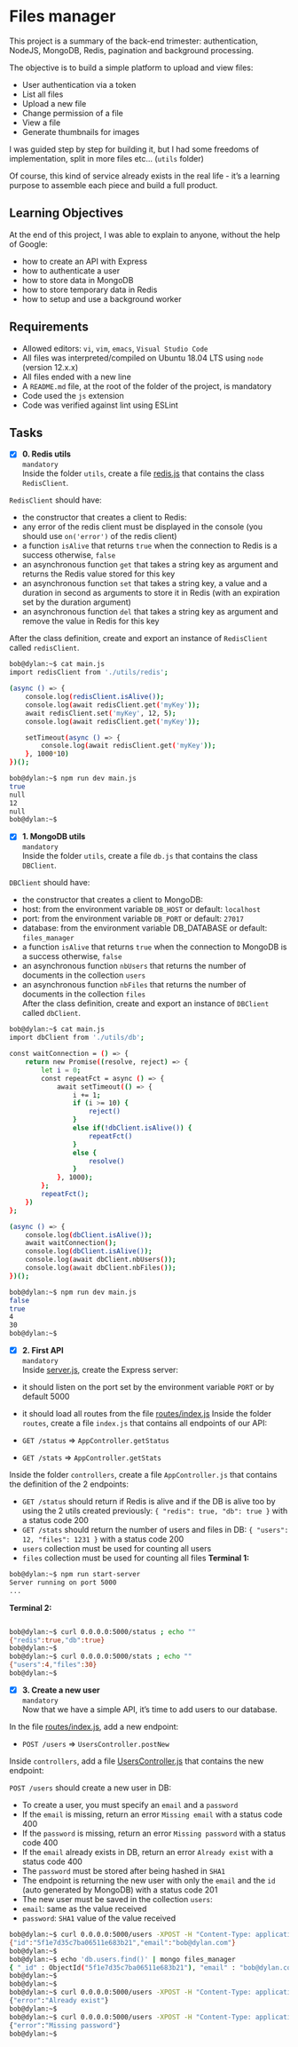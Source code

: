 # Files manager
This project is a summary of the back-end trimester: authentication, NodeJS, MongoDB, Redis, pagination and background processing.<br/>

The objective is to build a simple platform to upload and view files:<br/>

+ User authentication via a token
+ List all files
+ Upload a new file
+ Change permission of a file
+ View a file
+ Generate thumbnails for images<br/>

I was guided step by step for building it, but I had some freedoms of implementation, split in more files etc… (`utils` folder)<br/>

Of course, this kind of service already exists in the real life - it’s a learning purpose to assemble each piece and build a full product.

## Learning Objectives
At the end of this project, I was able to explain to anyone, without the help of Google:<br/>

+ how to create an API with Express
+ how to authenticate a user
+ how to store data in MongoDB
+ how to store temporary data in Redis
+ how to setup and use a background worker

## Requirements
+ Allowed editors: `vi`, `vim`, `emacs`, `Visual Studio Code`
+ All files was interpreted/compiled on Ubuntu 18.04 LTS using `node` (version 12.x.x)
+ All files ended with a new line
+ A `README.md` file, at the root of the folder of the project, is mandatory
+ Code used the `js` extension
+ Code was verified against lint using ESLint

## Tasks

+ [x] **0. Redis utils**<br/>
`mandatory`<br/>
Inside the folder `utils`, create a file [redis.js](utils/redis.js) that contains the class `RedisClient`.<br/>

`RedisClient` should have:<br/>

+ the constructor that creates a client to Redis:<br/>
+ any error of the redis client must be displayed in the console (you should use `on('error')` of the redis client)<br/>
+ a function `isAlive` that returns `true` when the connection to Redis is a success otherwise, `false`<br/>
+ an asynchronous function `get` that takes a string key as argument and returns the Redis value stored for this key<br/>
+ an asynchronous function `set` that takes a string key, a value and a duration in second as arguments to store it in Redis (with an expiration set by the duration argument)<br/>
+ an asynchronous function `del` that takes a string key as argument and remove the value in Redis for this key<br/>

After the class definition, create and export an instance of `RedisClient` called `redisClient`.<br/>
```sh
bob@dylan:~$ cat main.js
import redisClient from './utils/redis';

(async () => {
    console.log(redisClient.isAlive());
    console.log(await redisClient.get('myKey'));
    await redisClient.set('myKey', 12, 5);
    console.log(await redisClient.get('myKey'));

    setTimeout(async () => {
        console.log(await redisClient.get('myKey'));
    }, 1000*10)
})();

bob@dylan:~$ npm run dev main.js
true
null
12
null
bob@dylan:~$
```

+ [x] **1. MongoDB utils**<br/>
`mandatory`<br/>
Inside the folder `utils`, create a file `db.js` that contains the class `DBClient`.<br/>

`DBClient` should have:<br/>

+ the constructor that creates a client to MongoDB:
+ host: from the environment variable `DB_HOST` or default: `localhost`
+ port: from the environment variable `DB_PORT` or default: `27017`
+ database: from the environment variable DB_DATABASE or default: `files_manager`
+ a function `isAlive` that returns `true` when the connection to MongoDB is a success otherwise, `false`
+ an asynchronous function `nbUsers` that returns the number of documents in the collection `users`
+ an asynchronous function `nbFiles` that returns the number of documents in the collection `files`<br/>
After the class definition, create and export an instance of `DBClient` called `dbClient`.
```sh
bob@dylan:~$ cat main.js
import dbClient from './utils/db';

const waitConnection = () => {
    return new Promise((resolve, reject) => {
        let i = 0;
        const repeatFct = async () => {
            await setTimeout(() => {
                i += 1;
                if (i >= 10) {
                    reject()
                }
                else if(!dbClient.isAlive()) {
                    repeatFct()
                }
                else {
                    resolve()
                }
            }, 1000);
        };
        repeatFct();
    })
};

(async () => {
    console.log(dbClient.isAlive());
    await waitConnection();
    console.log(dbClient.isAlive());
    console.log(await dbClient.nbUsers());
    console.log(await dbClient.nbFiles());
})();

bob@dylan:~$ npm run dev main.js
false
true
4
30
bob@dylan:~$
```

+ [x] **2. First API**<br/>
`mandatory`<br/>
Inside [server.js](server.js), create the Express server:<br/>

+ it should listen on the port set by the environment variable `PORT` or by default 5000
+ it should load all routes from the file [routes/index.js](routes/index.js)
Inside the folder `routes`, create a file `index.js` that contains all endpoints of our API:

+ `GET /status` => `AppController.getStatus`
+ `GET /stats` => `AppController.getStats`<br/>

Inside the folder `controllers`, create a file `AppController.js` that contains the definition of the 2 endpoints:

+ `GET /status` should return if Redis is alive and if the DB is alive too by using the 2 utils created previously: `{ "redis": true, "db": true }` with a status code 200
+ `GET /stats` should return the number of users and files in DB: `{ "users": 12, "files": 1231 }` with a status code 200
+ `users` collection must be used for counting all users
+ `files` collection must be used for counting all files
**Terminal 1:**
```sh
bob@dylan:~$ npm run start-server
Server running on port 5000
...
```
**Terminal 2:**
```sh

bob@dylan:~$ curl 0.0.0.0:5000/status ; echo ""
{"redis":true,"db":true}
bob@dylan:~$ 
bob@dylan:~$ curl 0.0.0.0:5000/stats ; echo ""
{"users":4,"files":30}
bob@dylan:~$ 
```

+ [x] **3. Create a new user**<br/>
`mandatory`<br/>
Now that we have a simple API, it’s time to add users to our database.<br/>

In the file [routes/index.js](routes/index.js), add a new endpoint:

+ `POST /users` => `UsersController.postNew`<br/>

Inside `controllers`, add a file [UsersController.js](controllers/UsersController.js) that contains the new endpoint:<br/>

`POST /users` should create a new user in DB:

+ To create a user, you must specify an `email` and a `password`
+ If the `email` is missing, return an error `Missing email` with a status code 400
+ If the `password` is missing, return an error `Missing password` with a status code 400
+ If the `email` already exists in DB, return an error `Already exist` with a status code 400
+ The `password` must be stored after being hashed in `SHA1`
+ The endpoint is returning the new user with only the `email` and the `id` (auto generated by MongoDB) with a status code 201
+ The new user must be saved in the collection `users`:
+ `email`: same as the value received
+ `password`: `SHA1` value of the value received
```sh
bob@dylan:~$ curl 0.0.0.0:5000/users -XPOST -H "Content-Type: application/json" -d '{ "email": "bob@dylan.com", "password": "toto1234!" }' ; echo ""
{"id":"5f1e7d35c7ba06511e683b21","email":"bob@dylan.com"}
bob@dylan:~$ 
bob@dylan:~$ echo 'db.users.find()' | mongo files_manager
{ "_id" : ObjectId("5f1e7d35c7ba06511e683b21"), "email" : "bob@dylan.com", "password" : "89cad29e3ebc1035b29b1478a8e70854f25fa2b2" }
bob@dylan:~$ 
bob@dylan:~$ 
bob@dylan:~$ curl 0.0.0.0:5000/users -XPOST -H "Content-Type: application/json" -d '{ "email": "bob@dylan.com", "password": "toto1234!" }' ; echo ""
{"error":"Already exist"}
bob@dylan:~$ 
bob@dylan:~$ curl 0.0.0.0:5000/users -XPOST -H "Content-Type: application/json" -d '{ "email": "bob@dylan.com" }' ; echo ""
{"error":"Missing password"}
bob@dylan:~$ 
```

